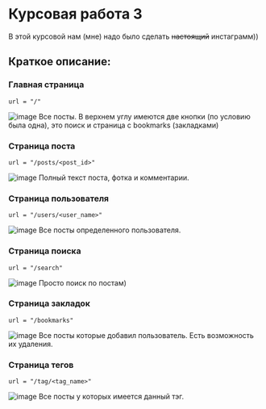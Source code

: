 # Курсовая работа 3
В этой курсовой нам (мне) надо было сделать ~~настоящий~~ инстаграмм))

##  Краткое описание:

### Главная страница
`url = "/"`

![image](https://user-images.githubusercontent.com/98303243/169661739-455fd571-7955-417e-8a3c-6bcc3abc2600.png)
Все посты.
В верхнем углу имеются две кнопки (по условию была одна), это поиск и страница с bookmarks (закладками)

### Страница поста
`url = "/posts/<post_id>"`

![image](https://user-images.githubusercontent.com/98303243/169661763-42d4362e-500c-4cf9-8787-190dcf513cc8.png)
Полный текст поста, фотка и комментарии.

### Страница пользователя
`url = "/users/<user_name>"`

![image](https://user-images.githubusercontent.com/98303243/169661782-747410bd-35c2-4120-b1bf-5e23c7b5d205.png)
Все посты определенного пользователя.

### Страница поиска
`url = "/search"`

![image](https://user-images.githubusercontent.com/98303243/169661810-5484fa0b-416b-4493-9929-3570fd13d5fd.png)
Просто поиск по постам)

### Страница закладок
`url = "/bookmarks"`

![image](https://user-images.githubusercontent.com/98303243/169661825-177598bf-c8fa-4941-bd6d-5e91e38e90ec.png)
Все посты которые добавил пользователь.
Есть возможность их удаления.

### Страница тегов
`url = "/tag/<tag_name>"`

![image](https://user-images.githubusercontent.com/98303243/169664913-e499d9d9-7c6a-45eb-b459-a73337df955a.png)
Все посты у которых имеется данный тэг.
